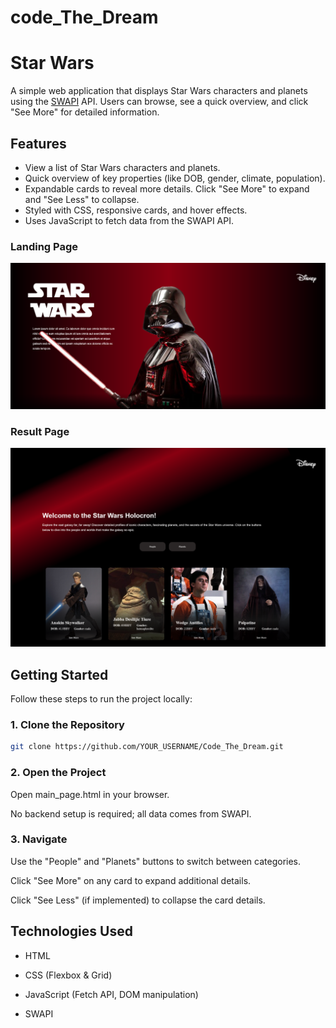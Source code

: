 # code_The_Dream

# Star Wars

A simple web application that displays Star Wars characters and planets using the [SWAPI](https://www.swapi.tech/) API. Users can browse, see a quick overview, and click "See More" for detailed information.

## Features

- View a list of Star Wars characters and planets.
- Quick overview of key properties (like DOB, gender, climate, population).
- Expandable cards to reveal more details. Click "See More" to expand and "See Less" to collapse.
- Styled with CSS, responsive cards, and hover effects.
- Uses JavaScript to fetch data from the SWAPI API.

### Landing Page

![Landing Page](./images/main_page.png)

### Result Page

![Result Page](./images/result_page.png)

## Getting Started

Follow these steps to run the project locally:

### 1. Clone the Repository

```bash
git clone https://github.com/YOUR_USERNAME/Code_The_Dream.git
```

### 2. Open the Project

Open main_page.html in your browser.

No backend setup is required; all data comes from SWAPI.

### 3. Navigate

Use the "People" and "Planets" buttons to switch between categories.

Click "See More" on any card to expand additional details.

Click "See Less" (if implemented) to collapse the card details.

## Technologies Used

- HTML

- CSS (Flexbox & Grid)

- JavaScript (Fetch API, DOM manipulation)

- SWAPI
